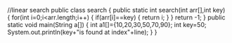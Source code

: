 //linear search
public class search
{
public static int search(int arr[],int key)
{
for(int i=0;i<arr.length;i++)
{
if(arr[i]==key)
{
return i;
}
}
return -1;
}
public static void main(String a[])
{
int a1[]={10,20,30,50,70,90};
int key=50;
System.out.println(key+"is found at index"+line);
}
}

